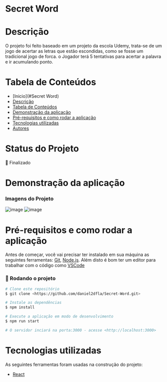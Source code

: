 # Secret Word

# Descrição
   O projeto foi feito baseado em um projeto da escola Udemy, trata-se de um jogo de acertar as letras que estão escondidas, como se fosse um tradicional jogo de forca. o Jogador terá 5 tentativas para acertar a palavra e ir acumulando ponto.
# Tabela de Conteúdos

<!--ts-->
   * [Inicio](#Secret Word)
   * [Descrição](#descrição)
   * [Tabela de Conteúdos](#tabela-de-conteúdos)
   * [Demonstração da aplicação](#demonstração-da-aplicação)
   * [Pré-requisitos e como rodar a aplicação](#pré-requisitos-e-como-rodar-a-aplicação)
   * [Tecnologias utilizadas](#tecnologias-utilizadas)
   * [Autores](#autores)
<!--te-->

# Status do Projeto

  🚀 Finalizado 

# Demonstração da aplicação

### Imagens do Projeto
![image](https://user-images.githubusercontent.com/91707433/178161055-ae136f43-5ae8-4cac-a612-9ed68bb91888.png)
![image](https://user-images.githubusercontent.com/91707433/178161068-34af42e5-0584-42bd-9931-8ecd6093ac21.png)



# Pré-requisitos e como rodar a aplicação
Antes de começar, você vai precisar ter instalado em sua máquina as seguintes ferramentas:
[Git](https://git-scm.com), [Node.js](https://nodejs.org/en/). 
Além disto é bom ter um editor para trabalhar com o código como [VSCode](https://code.visualstudio.com/)

### 🎲 Rodando o projeto

```bash
# Clone este repositório
$ git clone <https://github.com/daniel2dfla/Secret-Word.git>

# Instale as dependências
$ npm install

# Execute a aplicação em modo de desenvolvimento
$ npm run start

# O servidor inciará na porta:3000 - acesse <http://localhost:3000>
```

# Tecnologias utilizadas

As seguintes ferramentas foram usadas na construção do projeto:

- [React](https://pt-br.reactjs.org/)

